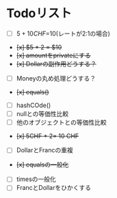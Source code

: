 # Todoリスト
- [ ]  $5 + 10 CHF =$10(レートが2:1の場合)
- ~~[x]  $5 * 2 = $10~~
- ~~[x]  amountをprivateにする~~
- ~~[x]  Dollarの副作用どうする？~~
- [ ]  Moneyの丸め処理どうする？
- ~~[x]  equals()~~
- [ ]  hashCOde()
- [ ]  nullとの等価性比較
- [ ]  他のオブジェクトとの等価性比較
- ~~[x]  5CHF * 2= 10 CHF~~
- [ ] DollarとFrancの重複
- ~~[x] equalsの一般化~~
- [ ] timesの一般化
- [ ] FrancとDollarをひかくする

